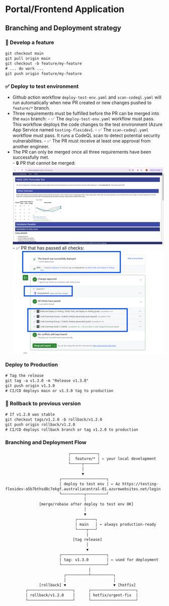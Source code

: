 # Portal/Frontend Application


## Branching and Deployment strategy 

### 🚀 Develop a feature
```
git checkout main
git pull origin main
git checkout -b feature/my-feature
# ... do work ...
git push origin feature/my-feature
```

### ✅ Deploy to test environment
- Github action workflow `deploy-test-env.yaml` and `scan-codeql.yaml` will run automatically when new PR created or new changes pushed to `feature/*` branch.
- Three requirements must be fulfilled before the PR can be merged into the  `main` branch:
      - ✅ The `deploy-test-env.yaml` workflow must pass. This workflow deploys the code changes to the test environment (Azure App Service named `testing-flexidev`).
      - ✅ The `scan-codeql.yaml` workflow must pass. It runs a CodeQL scan to detect potential security vulnerabilities.
      - ✅ The PR must receive at least one approval from another engineer.
- The PR can only be merged once all three requirements have been successfully met.  
      - 🔒 PR that cannot be merged:
      ![alt text](image2.png)
      - ✅ PR that has passed all checks:
      ![alt text](images/image.png)

### Deploy to Production
```
# Tag the release
git tag -a v1.3.0 -m "Release v1.3.0"
git push origin v1.3.0
# CI/CD deploys main or v1.3.0 tag to production
```

### 🔁 Rollback to previous version
```
# If v1.2.0 was stable
git checkout tags/v1.2.0 -b rollback/v1.2.0
git push origin rollback/v1.2.0
# CI/CD deploys rollback branch or tag v1.2.0 to production
```

### Branching and Deployment Flow
```
                            ┌────────────┐
                            │  feature/* │ ← your local development
                            └─────┬──────┘
                                  │
                                  ▼
                        ┌────────────────────┐
                        │ deploy to test env │ ← Az https://testing-flexidev-a5b7bthsd8c7ekgf.australiacentral-01.azurewebsites.net/login
                        └──────────┬─────────┘
                                   │
               [merge/rebase after deploy to test env OK]
                                   │
                                   ▼
                               ┌────────┐
                               │ main   │ ← always production-ready
                               └────┬───┘
                                    │
                              [tag release]
                                    │
                                    ▼
                        ┌────────────────────┐
                        │ tag: v1.3.0        │ ← used for deployment
                        └────────────────────┘
                                     │
                          ┌──────────┴──────────┐
                          │                     │
               [rollback] ▼                     ▼ [hotfix]
         ┌────────────────────┐      ┌────────────────────┐
         │ rollback/v1.2.0    │      │ hotfix/urgent-fix  │
         └────────────────────┘      └────────────────────┘
```